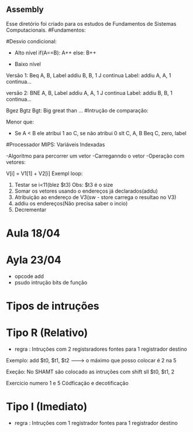## Assembly
Esse diretório foi criado para os estudos de Fundamentos de Sistemas
Computacionais.
#Fundamentos:

#Desvio condicional:

- Alto nível
if(A==B):
A++
else:
B++

- Baixo nível

Versão 1:
Beq A, B, Label
addiu B, B, 1
J continua
Label: addiu A, A, 1
continua...

versão 2:
BNE A, B, Label
addiu A, A, 1
J continua
Label: addiu B, B, 1
continua...

Bgez
Bgtz
Bgt: Big great than
...
#Intrução de comparação:

Menor que:
- Se A < B ele atribui 1 ao C, se não atribui 0
slt C, A, B 
Beq C, zero, label

#Processador MIPS: Variáveis Indexadas

-Algoritmo para percorrer um vetor
-Carreganndo o vetor
-Operação com vetores:

V[i] = V1[1] + V2[i]
Exempl
loop:
1. Testar se i<11(blez $t3) Obs: $t3 é o size
2. Somar os vetores usando o endereços já declarados(addu)
3. Atribuição ao endereço de V3(sw - store carrega o resultao no V3) 
4. addiu os endereços(Não precisa saber o incio)
5. Decrementar

# Aula 18/04
# Ayla 23/04
- opcode
add
- psudo intrução
bits de função

# Tipos de intruções
# Tipo R (Relativo)
- regra : Intruções com 2 registsradores fontes 
para 1 registrador destino

Exemplo:
add $t0, $t1, $t2 ---> o máximo que posso colocar é 2 na 5

Exeção: No SHAMT são colocado as intruções com shift
sll $t0, $t1, 2

Exercicio numero 1 e 5 
Códficação e decotificação
 
# Tipo I (Imediato)
- regra : Intruções com 1 registrador fontes
para 1 registrador destino 

